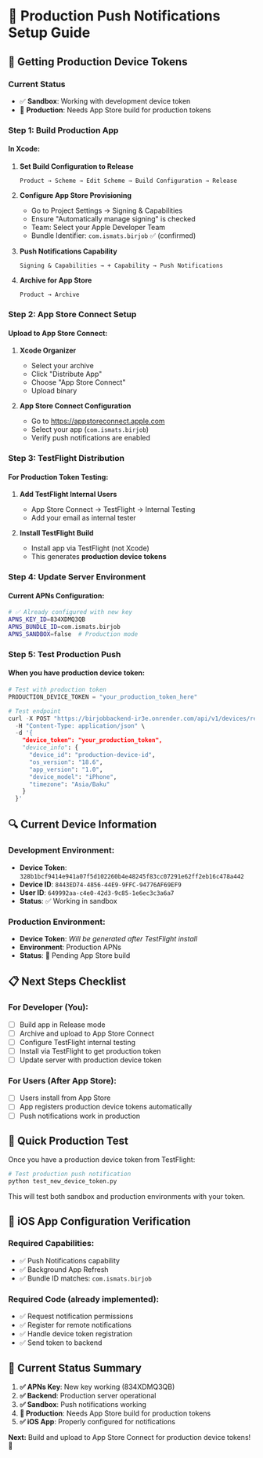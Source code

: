 # 🚀 Production Push Notifications Setup Guide

## 📱 Getting Production Device Tokens

### Current Status
- ✅ **Sandbox**: Working with development device token
- 🔄 **Production**: Needs App Store build for production tokens

### Step 1: Build Production App

#### In Xcode:
1. **Set Build Configuration to Release**
   ```
   Product → Scheme → Edit Scheme → Build Configuration → Release
   ```

2. **Configure App Store Provisioning**
   - Go to Project Settings → Signing & Capabilities
   - Ensure "Automatically manage signing" is checked
   - Team: Select your Apple Developer Team
   - Bundle Identifier: `com.ismats.birjob` ✅ (confirmed)

3. **Push Notifications Capability**
   ```
   Signing & Capabilities → + Capability → Push Notifications
   ```

4. **Archive for App Store**
   ```
   Product → Archive
   ```

### Step 2: App Store Connect Setup

#### Upload to App Store Connect:
1. **Xcode Organizer**
   - Select your archive
   - Click "Distribute App"
   - Choose "App Store Connect"
   - Upload binary

2. **App Store Connect Configuration**
   - Go to https://appstoreconnect.apple.com
   - Select your app (`com.ismats.birjob`)
   - Verify push notifications are enabled

### Step 3: TestFlight Distribution

#### For Production Token Testing:
1. **Add TestFlight Internal Users**
   - App Store Connect → TestFlight → Internal Testing
   - Add your email as internal tester

2. **Install TestFlight Build**
   - Install app via TestFlight (not Xcode)
   - This generates **production device tokens**

### Step 4: Update Server Environment

#### Current APNs Configuration:
```bash
# ✅ Already configured with new key
APNS_KEY_ID=834XDMQ3QB
APNS_BUNDLE_ID=com.ismats.birjob
APNS_SANDBOX=false  # Production mode
```

### Step 5: Test Production Push

#### When you have production device token:
```python
# Test with production token
PRODUCTION_DEVICE_TOKEN = "your_production_token_here"

# Test endpoint
curl -X POST "https://birjobbackend-ir3e.onrender.com/api/v1/devices/register" \
  -H "Content-Type: application/json" \
  -d '{
    "device_token": "your_production_token",
    "device_info": {
      "device_id": "production-device-id",
      "os_version": "18.6",
      "app_version": "1.0",
      "device_model": "iPhone",
      "timezone": "Asia/Baku"
    }
  }'
```

## 🔍 Current Device Information

### Development Environment:
- **Device Token**: `328b1bcf9414e941a07f5d102260b4e48245f83cc07291e62ff2eb16c478a442`
- **Device ID**: `8443ED74-4856-44E9-9FFC-94776AF69EF9`
- **User ID**: `649992aa-c4e0-42d3-9c85-1e6ec3c3a6a7`
- **Status**: ✅ Working in sandbox

### Production Environment:
- **Device Token**: *Will be generated after TestFlight install*
- **Environment**: Production APNs
- **Status**: 🔄 Pending App Store build

## 📋 Next Steps Checklist

### For Developer (You):
- [ ] Build app in Release mode
- [ ] Archive and upload to App Store Connect
- [ ] Configure TestFlight internal testing
- [ ] Install via TestFlight to get production token
- [ ] Update server with production device token

### For Users (After App Store):
- [ ] Users install from App Store
- [ ] App registers production device tokens automatically
- [ ] Push notifications work in production

## 🚀 Quick Production Test

Once you have a production device token from TestFlight:

```bash
# Test production push notification
python test_new_device_token.py
```

This will test both sandbox and production environments with your token.

## 📱 iOS App Configuration Verification

### Required Capabilities:
- ✅ Push Notifications capability
- ✅ Background App Refresh
- ✅ Bundle ID matches: `com.ismats.birjob`

### Required Code (already implemented):
- ✅ Request notification permissions
- ✅ Register for remote notifications
- ✅ Handle device token registration
- ✅ Send token to backend

## 🎯 Current Status Summary

1. **✅ APNs Key**: New key working (834XDMQ3QB)
2. **✅ Backend**: Production server operational
3. **✅ Sandbox**: Push notifications working
4. **🔄 Production**: Needs App Store build for production tokens
5. **✅ iOS App**: Properly configured for notifications

**Next:** Build and upload to App Store Connect for production device tokens! 🚀